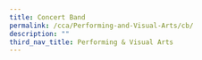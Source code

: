 ```yaml
---
title: Concert Band
permalink: /cca/Performing-and-Visual-Arts/cb/
description: ""
third_nav_title: Performing & Visual Arts
---
```

